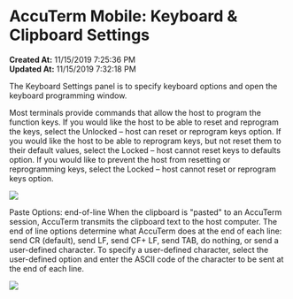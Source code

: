# AccuTerm Mobile: Keyboard & Clipboard Settings

**Created At:** 11/15/2019 7:25:36 PM  
**Updated At:** 11/15/2019 7:32:18 PM  


The Keyboard Settings panel is to specify keyboard options and open the keyboard programming window.

Most terminals provide commands that allow the host to program the function keys. If you would like the host to be able to reset and reprogram the keys, select the Unlocked – host can reset or reprogram keys option. If you would like the host to be able to reprogram keys, but not reset them to their default values, select the Locked – host cannot reset keys to defaults option. If you would like to prevent the host from resetting or reprogramming keys, select the Locked – host cannot reset or reprogram keys option.



![](https://static.helpjuice.com/helpjuice_production/uploads/upload/image/3556/direct/1573846056106-1573846056106.png)



Paste Options: end-of-line When the clipboard is "pasted" to an AccuTerm session, AccuTerm transmits the clipboard text to the host computer. The end of line options determine what AccuTerm does at the end of each line: send CR (default), send LF, send CF+ LF, send TAB, do nothing, or send a user-defined character. To specify a user-defined character, select the user-defined option and enter the ASCII code of the character to be sent at the end of each line.



![](https://static.helpjuice.com/helpjuice_production/uploads/upload/image/3556/direct/1573846217288-1573846217288.png)
